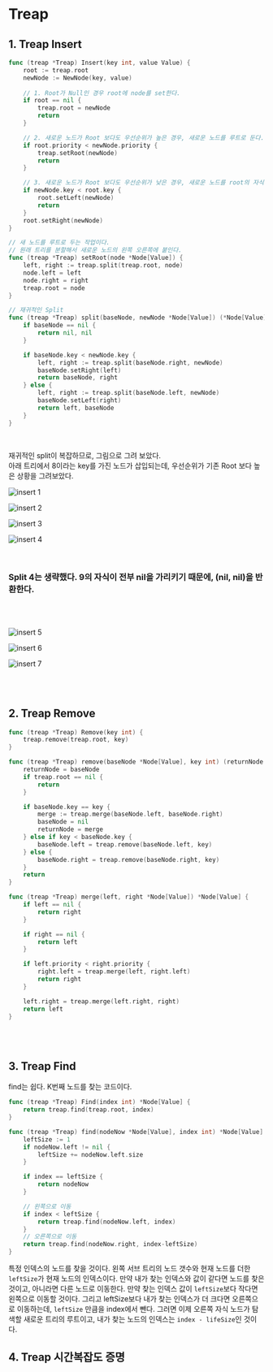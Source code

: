 # Treap

## 1. Treap Insert

```go
func (treap *Treap) Insert(key int, value Value) {
	root := treap.root
	newNode := NewNode(key, value)
	
	// 1. Root가 Null인 경우 root에 node를 set한다.
    if root == nil {
        treap.root = newNode
        return
    }

	// 2. 새로운 노드가 Root 보다도 우선순위가 높은 경우, 새로운 노드를 루트로 둔다.
	if root.priority < newNode.priority {
		treap.setRoot(newNode)
		return
	}

	// 3. 새로운 노드가 Root 보다도 우선순위가 낮은 경우, 새로운 노드를 root의 자식으로 둔다.
	if newNode.key < root.key {
		root.setLeft(newNode)
		return
	}
	root.setRight(newNode)
}

// 새 노드를 루트로 두는 작업이다.
// 원래 트리를 분할해서 새로운 노드의 왼쪽 오른쪽에 붙인다.
func (treap *Treap) setRoot(node *Node[Value]) {
	left, right := treap.split(treap.root, node)
	node.left = left
	node.right = right
	treap.root = node
}

// 재귀적인 Split
func (treap *Treap) split(baseNode, newNode *Node[Value]) (*Node[Value], *Node[Value]) {
	if baseNode == nil {
		return nil, nil
	}

	if baseNode.key < newNode.key {
		left, right := treap.split(baseNode.right, newNode)
		baseNode.setRight(left)
		return baseNode, right
	} else {
		left, right := treap.split(baseNode.left, newNode)
		baseNode.setLeft(right)
		return left, baseNode
	}
}
```

<br>

재귀적인 split이 복잡하므로, 그림으로 그려 보았다. <br>
아래 트리에서 8이라는 key를 가진 노드가 삽입되는데, 우선순위가 기존 Root 보다 높은 상황을 그려보았다.

![insert 1](https://github.com/user-attachments/assets/a2a07d37-d6f3-4803-a404-d4ac4177bf30)

![insert 2](https://github.com/user-attachments/assets/d387e18e-6bbb-4088-af9f-129dcebdaed6)

![insert 3](https://github.com/user-attachments/assets/0892c889-8268-475c-8bf5-f30dd2d9ff31)

![insert 4](https://github.com/user-attachments/assets/79aa2492-9290-4d89-9a6a-fac90991f9d6)

<br>

### Split 4는 생략했다. 9의 자식이 전부 nil을 가리키기 때문에, (nil, nil)을 반환한다.

<br> <br>

![insert 5](https://github.com/user-attachments/assets/51bc8f2e-2eb7-4a41-92ba-810dfcd37bc1)

![insert 6](https://github.com/user-attachments/assets/7e1d4012-eb42-4aad-bd54-321a145bac96)

![insert 7](https://github.com/user-attachments/assets/adf227af-453a-4eb9-bcbd-05fd0ab83d94)

<br> <br>


## 2. Treap Remove
```go
func (treap *Treap) Remove(key int) {
	treap.remove(treap.root, key)
}

func (treap *Treap) remove(baseNode *Node[Value], key int) (returnNode *Node[Value]) {
	returnNode = baseNode
	if treap.root == nil {
		return
	}

	if baseNode.key == key {
		merge := treap.merge(baseNode.left, baseNode.right)
		baseNode = nil
		returnNode = merge
	} else if key < baseNode.key {
		baseNode.left = treap.remove(baseNode.left, key)
	} else {
		baseNode.right = treap.remove(baseNode.right, key)
	}
	return
}

func (treap *Treap) merge(left, right *Node[Value]) *Node[Value] {
	if left == nil {
		return right
	}

	if right == nil {
		return left
	}

	if left.priority < right.priority {
		right.left = treap.merge(left, right.left)
		return right
	}

	left.right = treap.merge(left.right, right)
	return left
}
```

<br> <br>

## 3. Treap Find
find는 쉽다. K번째 노드를 찾는 코드이다.

```go
func (treap *Treap) Find(index int) *Node[Value] {
	return treap.find(treap.root, index)
}

func (treap *Treap) find(nodeNow *Node[Value], index int) *Node[Value] {
	leftSize := 1
	if nodeNow.left != nil {
		leftSize += nodeNow.left.size
	}

	if index == leftSize {
		return nodeNow
	}

	// 왼쪽으로 이동
	if index < leftSize {
		return treap.find(nodeNow.left, index)
	}
	// 오른쪽으로 이동
	return treap.find(nodeNow.right, index-leftSize)
}
```

특정 인덱스의 노드를 찾을 것이다.
왼쪽 서브 트리의 노드 갯수와 현재 노드를 더한 `leftSize`가 현재 노드의 인덱스이다.
만약 내가 찾는 인덱스와 값이 같다면 노드를 찾은 것이고, 아니라면 다른 노드로 이동한다.
만약 찾는 인덱스 값이 `leftSize`보다 작다면 왼쪽으로 이동할 것이다.
그리고 leftSize보다 내가 찾는 인덱스가 더 크다면 오른쪽으로 이동하는데, `leftSize` 만큼을 index에서 뺀다.
그러면 이제 오른쪽 자식 노드가 탐색할 새로운 트리의 루트이고, 내가 찾는 노드의 인덱스는 `index - lifeSize`인 것이다.


## 4. Treap 시간복잡도 증명